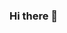 ### Hi there 👋

<!--
**1ajthomas/1ajthomas** is a ✨ _special_ ✨ repository because its `README.md` (this file) appears on your GitHub profile.

Here are some ideas to get you started:

- 🔭 I’m currently working on a video game
- 🌱 I’m currently learning Japanese
- 😄 Pronouns: he/him
- ⚡ Fun fact: I own over 25 pairs of shoes
-->
